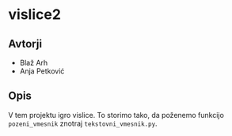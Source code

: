 # vislice2

## Avtorji

* Blaž Arh
* Anja Petković


## Opis

V tem projektu igro vislice.
To storimo tako, da poženemo funkcijo `pozeni_vmesnik` znotraj `tekstovni_vmesnik.py`. 
